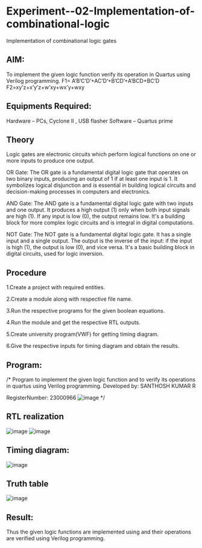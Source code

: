 # Experiment--02-Implementation-of-combinational-logic
Implementation of combinational logic gates
 
## AIM:
To implement the given logic function verify its operation in Quartus using Verilog programming.
 F1= A’B’C’D’+AC’D’+B’CD’+A’BCD+BC’D
F2=xy’z+x’y’z+w’xy+wx’y+wxy
 
 
 
## Equipments Required:


 Hardware – PCs, Cyclone II , USB flasher Software – Quartus prime


## Theory
Logic gates are electronic circuits which perform logical functions on one or more inputs to produce one output.

OR Gate: The OR gate is a fundamental digital logic gate that operates on two binary inputs, producing an output of 1 if at least one input is 1. It symbolizes logical disjunction and is essential in building logical circuits and decision-making processes in computers and electronics.

AND Gate: The AND gate is a fundamental digital logic gate with two inputs and one output. It produces a high output (1) only when both input signals are high (1). If any input is low (0), the output remains low. It's a building block for more complex logic circuits and is integral in digital computations.

NOT Gate: The NOT gate is a fundamental digital logic gate. It has a single input and a single output. The output is the inverse of the input: if the input is high (1), the output is low (0), and vice versa. It's a basic building block in digital circuits, used for logic inversion. 

## Procedure
1.Create a project with required entities.

2.Create a module along with respective file name.

3.Run the respective programs for the given boolean equations.

4.Run the module and get the respective RTL outputs.

5.Create university program(VWF) for getting timing diagram.

6.Give the respective inputs for timing diagram and obtain the results.
## Program:
/*
Program to implement the given logic function and to verify its operations in quartus using Verilog programming.
Developed by: SANTHOSH KUMAR R


RegisterNumber: 23000966
![image](https://github.com/23000966/Experiment--02-Implementation-of-combinational-logic-/assets/153983364/706baa89-c55f-4ae3-a151-407a7f657df5)
*/
## RTL realization
![image](https://github.com/23000966/Experiment--02-Implementation-of-combinational-logic-/assets/153983364/7daafa15-5f22-4e9c-a685-eefe88914382)
![image](https://github.com/23000966/Experiment--02-Implementation-of-combinational-logic-/assets/153983364/6b786c30-e3e1-4ee9-b04b-c6f93d3d9d04)

## Timing diagram:
![image](https://github.com/23000966/Experiment--02-Implementation-of-combinational-logic-/assets/153983364/84b9d452-8007-4bcb-8870-fa789fc8e3f7)

## Truth table
![image](https://github.com/23000966/Experiment--02-Implementation-of-combinational-logic-/assets/153983364/3493f081-a7de-44c0-9e0e-e5e8fdfa10b9)

## Result:
Thus the given logic functions are implemented using  and their operations are verified using Verilog programming.
